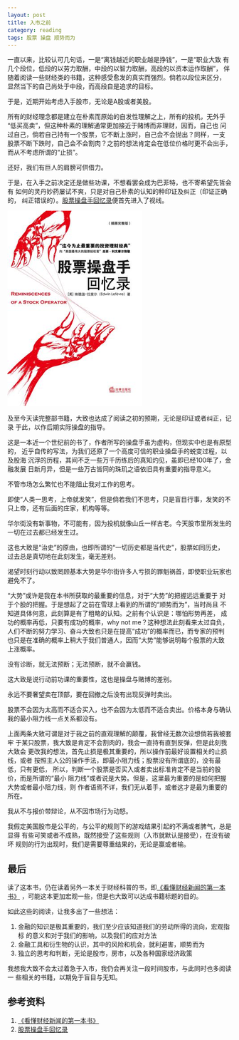 ```yaml
---
layout: post
title: 入市之前
category: reading
tags: 股票 操盘 顺势而为
---
```


一直以来，比较认可几句话，一是“离钱越近的职业越是挣钱”，一是“职业大致
有几个段位，低段的以劳力取酬，中段的以智力取酬，高段的以资本运作取酬”，
伴随着阅读一些财经类的书籍，这种感受愈发的真实而强烈。倘若以段位来区分，
显然当下的自己尚处于中段，而高段自是追求的目标。

于是，近期开始考虑入手股市，无论是A股或者美股。

所有的财经理念都是建立在朴素而原始的自发性理解之上，所有的投机，无外乎
“低买高卖”，但这种朴素的理解通常更加接近于赌博而非理财，因而，自己也
问过自己，倘若自己持有一个股票，它不断上涨时，自己会不会抛出？同样，一支
股票不断下跌时，自己会不会割肉？之前的想法肯定会在低位价格时更不会出手，
而从不考虑所谓的“止损”。

还好，我们有巨人的肩膀可供借力。

于是，在入手之前决定还是做些功课，不想看罢会成为巴菲特，也不寄希望先哲会有
如何的灵丹妙药屡试不爽，只是对自己朴素的认知的种印证及纠正（印证正确的，
纠正错误的）。[股票操盘手回忆录][股票操盘手回忆录]便首先进入了视线。

![gushi](/assets/images/caopanshou.jpg)

及至今天读完整部书籍，大致也达成了阅读之初的预期，无论是印证或者纠正，记录
于此，以作后期实际操盘的指导。

这是一本近一个世纪前的书了，作者所写的操盘手虽为虚构，但现实中也是有原型的，
近乎自传的写法，为我们还原了一个高度可信的职业操盘手的蜕变过程，以及股海
沉浮的历程，其间不乏一些万千历练后的真知灼见，虽即已经100年了，金融发展
日新月异，但是一些万古皆同的珠玑之语依旧具有重要的指导意义。

<pre>
不管市场怎么繁忙也不能阻止我对工作的思考。
</pre>

即使“人类一思考，上帝就发笑”，但是倘若我们不思考，只是盲目行事，发笑的不
只上帝，还有后面的庄家，机构等等。

<pre>
华尔街没有新事物，不可能有，因为投机就像山丘一样古老。今天股市里所发生的
一切在过去都已经发生过。
</pre>

这也大致是“治史”的原由，也即所谓的“一切历史都是当代史”，股票如同历史，
过去总是真切地在此刻发生，毫无差别。

<pre>
渴望时刻行动以致罔顾基本大势是华尔街许多人亏损的罪魁祸首，即使职业玩家也
避免不了。
</pre>

“大势”或许是我在本书所获取的最重要的信息，对于“大势”的把握远远重要于
对于个股的把握。于是想起了之前在雪球上看到的所谓的“顺势而为”，当时尚且
不知道具体何意，此刻算是有了粗略的认知。之前有个认识是：哪怕形势再差，
成功的概率再低，只要有成功的概率，why not me？这种想法此刻看来太过自负，
人们不断的努力学习、奋斗大致也只是在提高“成功”的概率而已，而专家的预判
也只是在准确的概率上稍大于我们普通人，因而“大势”能够说明每个股票的大致
上涨概率。



<pre>
没有诊断，就无法预断；无法预断，就不会赢钱。
</pre>

这大致是说行动前功课的重要性，这也是操盘与赌博的差别。

<pre>
永远不要奢望卖在顶部，要在回撤之后没有出现反弹时卖出。
</pre>


<pre>
股票不会因为太高而不适合买入，也不会因为太低而不适合卖出。价格本身与确认
我的最小阻力线一点关系都没有。
</pre>

上面两条大致可谓是对于我之前的直观理解的颠覆，我曾经无数次设想倘若我被套牢
于某只股票，我大致是肯定不会割肉的，我会一直持有直到反弹，但是此刻我大致会
更改我的想法，首先止损是极其重要的，所以操作前最好设置相关的止损线，或者
按照主人公的操作手法，即最小阻力线；股票没有所谓底的，没有最低，只有更低，
所以，判断一个股票是否买入或者卖出标准肯定不是当前的股价，而是所谓的“最小
阻力线”或者说是大势。但是，这里最为重要的是如何把握大势或者最小阻力线，则
作者语焉不详，我们无从着手，或者这才是最为重要的所在。

<pre>
我从不与报价带辩论，从不因市场行为动怒。
</pre>

我假定美国股市是公平的，与公平的规则下的游戏结果引起的不满或者脾气，总是显得
有些可笑或者不成熟，既然接受了这些规则（入市就默认是接受），在没有破坏
规则的行为出现时，我们是需要尊重结果的，无论是赢或者输。

## 最后

读了这本书，仍在读着另外一本关于财经科普的书，即[《看懂财经新闻的第一本书》][《看懂财经新闻的第一本书》]
，可能这本更加宏观一些，但是也大致可以达成书籍标题的目的。

如此这些的阅读，让我多出了一些想法：

1. 金融的知识是极其重要的，我们至少应该知道我们的劳动所得的流向，宏观指标
的意义和对于我们的影响，以及我们的应对方法
2. 金融工具和衍生物的认识，其中的风险和机会，就利避害，顺势而为
3. 独立的思考和判断，无论是股市，房市，以及各种国家经济政策

我想我大致不会太过着急于入市，我仍会再关注一段时间股市，与此同时也多阅读一
些相关的书籍，以期免于盲目与无知。


## 参考资料
1. [《看懂财经新闻的第一本书》][《看懂财经新闻的第一本书》]
2. [股票操盘手回忆录][股票操盘手回忆录]


[《看懂财经新闻的第一本书》]: http://book.douban.com/subject/7060413/
[股票操盘手回忆录]: http://book.douban.com/subject/4895204/

